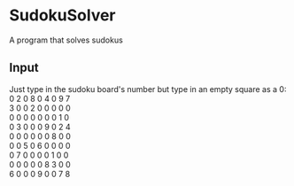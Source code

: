 # SudokuSolver
A program that solves sudokus
## Input
Just type in the sudoku board's number but type in an empty square as a 0:  
0 2 0 8 0 4 0 9 7  
3 0 0 2 0 0 0 0 0  
0 0 0 0 0 0 0 1 0  
0 3 0 0 0 9 0 2 4  
0 0 0 0 0 0 8 0 0  
0 0 5 0 6 0 0 0 0  
0 7 0 0 0 0 1 0 0  
0 0 0 0 0 8 3 0 0  
6 0 0 0 9 0 0 7 8  
